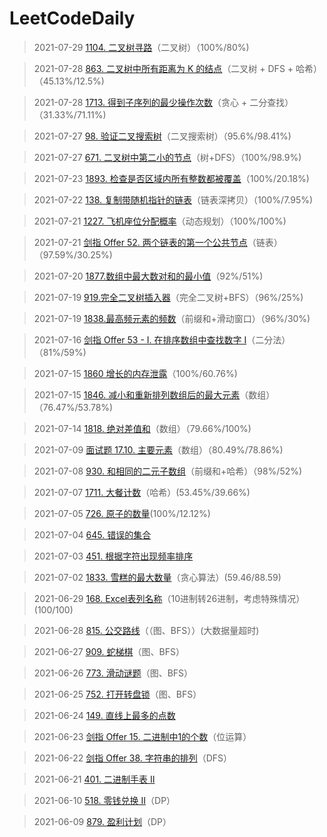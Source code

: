 # LeetCodeDaily

> 2021-07-29 [1104. 二叉树寻路](https://leetcode-cn.com/problems/path-in-zigzag-labelled-binary-tree/)（二叉树）（100%/80%)

> 2021-07-28 [863. 二叉树中所有距离为 K 的结点](https://leetcode-cn.com/problems/all-nodes-distance-k-in-binary-tree/)（二叉树 + DFS + 哈希）（45.13%/12.5%)

> 2021-07-28 [1713. 得到子序列的最少操作次数](https://leetcode-cn.com/problems/minimum-operations-to-make-a-subsequence/)（贪心 + 二分查找）（31.33%/71.11%)

> 2021-07-27 [98. 验证二叉搜索树](https://leetcode-cn.com/problems/validate-binary-search-tree/)（二叉搜索树）（95.6%/98.41%)

> 2021-07-27 [671. 二叉树中第二小的节点](https://leetcode-cn.com/problems/second-minimum-node-in-a-binary-tree/)（树+DFS）（100%/98.9%)

> 2021-07-23 [1893. 检查是否区域内所有整数都被覆盖](https://leetcode-cn.com/problems/check-if-all-the-integers-in-a-range-are-covered/)（100%/20.18%)

> 2021-07-22 [138. 复制带随机指针的链表](https://leetcode-cn.com/problems/copy-list-with-random-pointer/)（链表深拷贝）（100%/7.95%)

> 2021-07-21 [1227. 飞机座位分配概率](https://leetcode-cn.com/problems/airplane-seat-assignment-probability/)（动态规划）（100%/100%)

> 2021-07-21 [剑指 Offer 52. 两个链表的第一个公共节点](https://leetcode-cn.com/problems/liang-ge-lian-biao-de-di-yi-ge-gong-gong-jie-dian-lcof/)（链表）（97.59%/30.25%)

> 2021-07-20 [1877.数组中最大数对和的最小值](https://leetcode-cn.com/problems/minimize-maximum-pair-sum-in-array/)（92%/51%)

> 2021-07-19 [919.完全二叉树插入器](https://leetcode-cn.com/problems/complete-binary-tree-inserter/)（完全二叉树+BFS）（96%/25%)

> 2021-07-19 [1838.最高频元素的频数](https://leetcode-cn.com/problems/frequency-of-the-most-frequent-element/)（前缀和+滑动窗口）（96%/30%)

> 2021-07-16 [剑指 Offer 53 - I. 在排序数组中查找数字 I](https://leetcode-cn.com/problems/zai-pai-xu-shu-zu-zhong-cha-zhao-shu-zi-lcof/)（二分法）（81%/59%)

> 2021-07-15 [1860 增长的内存泄露](https://leetcode-cn.com/problems/incremental-memory-leak/)（100%/60.76%)

> 2021-07-15 [1846. 减小和重新排列数组后的最大元素](https://leetcode-cn.com/problems/maximum-element-after-decreasing-and-rearranging)（数组）（76.47%/53.78%)

> 2021-07-14 [1818. 绝对差值和](https://leetcode-cn.com/problems/minimum-absolute-sum-difference/)（数组）（79.66%/100%)

> 2021-07-09 [面试题 17.10. 主要元素](https://leetcode-cn.com/problems/find-majority-element-lcci/)（数组）（80.49%/78.86%)

> 2021-07-08 [930. 和相同的二元子数组](https://leetcode-cn.com/problems/)（前缀和+哈希）（98%/52%)

> 2021-07-07 [1711. 大餐计数](https://leetcode-cn.com/problems/)（哈希）(53.45%/39.66%)

> 2021-07-05 [726. 原子的数量](https://leetcode-cn.com/problems/)(100%/12.12%)

> 2021-07-04 [645. 错误的集合](https://leetcode-cn.com/problems/)

> 2021-07-03 [451. 根据字符出现频率排序](https://leetcode-cn.com/problems/)

> 2021-07-02 [1833. 雪糕的最大数量](https://leetcode-cn.com/problems/maximum-ice-cream-bars/)（贪心算法）(59.46/88.59)

> 2021-06-29 [168. Excel表列名称](https://leetcode-cn.com/problems/excel-sheet-column-title/)（10进制转26进制，考虑特殊情况）(100/100)

> 2021-06-28 [815. 公交路线](https://leetcode-cn.com/problems/bus-routes/)（（图、BFS））(大数据量超时)

> 2021-06-27 [909. 蛇梯棋](https://leetcode-cn.com/problems/snakes-and-ladders/)（图、BFS）

> 2021-06-26 [773. 滑动谜题](https://leetcode-cn.com/problems/sliding-puzzle/)（图、BFS）

> 2021-06-25 [752. 打开转盘锁](https://leetcode-cn.com/problems/open-the-lock/)（图、BFS）

> 2021-06-24 [149. 直线上最多的点数](https://leetcode-cn.com/problems/max-points-on-a-line/)

> 2021-06-23 [剑指 Offer 15. 二进制中1的个数](https://leetcode-cn.com/problems/er-jin-zhi-zhong-1de-ge-shu-lcof/)（位运算）

> 2021-06-22 [剑指 Offer 38. 字符串的排列](https://leetcode-cn.com/problems/zi-fu-chuan-de-pai-lie-lcof/)（DFS）

> 2021-06-21 [401. 二进制手表 II](https://leetcode-cn.com/problems/binary-watch/)

> 2021-06-10 [518. 零钱兑换 II](https://leetcode-cn.com/problems/coin-change-2/)（DP）

> 2021-06-09 [879. 盈利计划](https://leetcode-cn.com/problems/profitable-schemes/)（DP）


